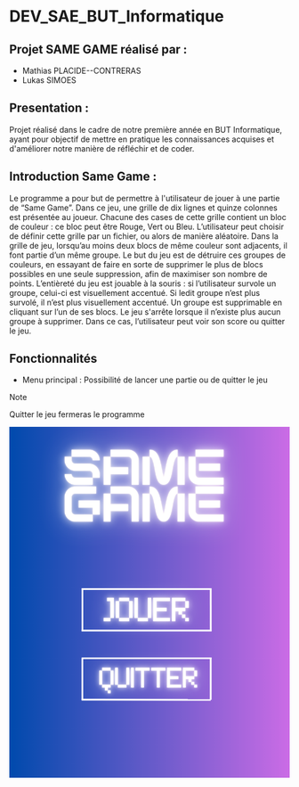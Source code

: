 # DEV_SAE_BUT_Informatique
## Projet SAME GAME réalisé par :
 - Mathias PLACIDE--CONTRERAS
 - Lukas SIMOES
## Presentation : 
Projet réalisé dans le cadre de notre première année en BUT Informatique, ayant pour objectif de mettre en pratique les connaissances acquises et d'améliorer notre manière de réfléchir et de coder.
## Introduction Same Game : 
Le programme a pour but de permettre à l'utilisateur de jouer à une partie de “Same Game”. Dans ce jeu, une grille de dix lignes et quinze colonnes est présentée au joueur. Chacune des cases de cette grille contient un bloc de couleur : ce bloc peut être Rouge, Vert ou Bleu. L’utilisateur peut choisir de définir cette grille par un fichier, ou alors de manière aléatoire. Dans la grille de jeu, lorsqu’au moins deux blocs de même couleur sont adjacents, il font partie d’un même groupe. Le but du jeu est de détruire ces groupes de couleurs, en essayant de faire en sorte de supprimer le plus de blocs possibles en une seule suppression, afin de maximiser son nombre de points. L’entièreté du jeu est jouable à la souris : si l’utilisateur survole un groupe, celui-ci est visuellement accentué. Si ledit groupe n’est plus survolé, il n’est plus visuellement accentué. Un groupe est supprimable en cliquant sur l’un de ses blocs.
Le jeu s'arrête lorsque il n’existe plus aucun groupe à supprimer. Dans ce cas, l’utilisateur peut voir son score ou quitter le jeu.
## Fonctionnalités
- Menu principal : Possibilité de lancer une partie ou de quitter le jeu
> [!NOTE]
> Quitter le jeu fermeras le programme

![Menu Princpale](/Image/Menu.png)
